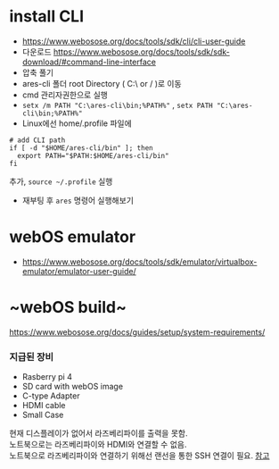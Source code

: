 # install CLI
- https://www.webosose.org/docs/tools/sdk/cli/cli-user-guide
- 다운로드 https://www.webosose.org/docs/tools/sdk/sdk-download/#command-line-interface
- 압축 풀기
- ares-cli 폴더 root Directory ( C:\ or / )로 이동
- cmd 관리자권한으로 실행
- `setx /m PATH "C:\ares-cli\bin;%PATH%"` , `setx PATH "C:\ares-cli\bin;%PATH%"`
- Linux에선 home/.profile 파일에 
```
# add CLI path
if [ -d "$HOME/ares-cli/bin" ]; then
  export PATH="$PATH:$HOME/ares-cli/bin"
fi
``` 
추가, `source ~/.profile` 실행
- 재부팅 후 `ares` 명령어 실행해보기

# webOS emulator
- https://www.webosose.org/docs/tools/sdk/emulator/virtualbox-emulator/emulator-user-guide/

# ~webOS build~
https://www.webosose.org/docs/guides/setup/system-requirements/  
### 지급된 장비
- Rasberry pi 4
- SD card with webOS image
- C-type Adapter
- HDMI cable
- Small Case

현재 디스플레이가 없어서 라즈베리파이를 출력을 못함.   
노트북으로는 라즈베리파이와 HDMI와 연결할 수 없음.   
노트북으로 라즈베리파이와 연결하기 위해선 랜선을 통한 SSH 연결이 필요. [참고](https://blog.naver.com/PostView.nhn?blogId=icbanq&logNo=221320624608&redirect=Dlog&widgetTypeCall=true&directAccess=false)

